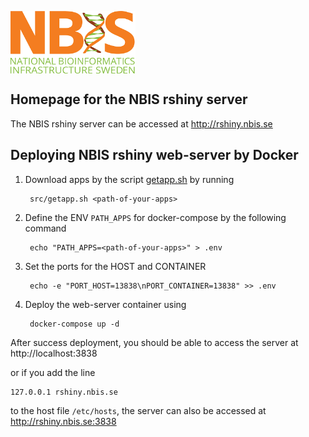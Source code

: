 [<img align="center" src="icons/NBIS.png" width="200" height="100"
/>](http://rshiny.nbis.se) 
## Homepage for the NBIS rshiny server
The NBIS rshiny server can be accessed at http://rshiny.nbis.se

## Deploying NBIS rshiny web-server by Docker

1. Download apps by the script [getapp.sh](src/getapp.sh) by running

        src/getapp.sh <path-of-your-apps>

2. Define the ENV `PATH_APPS` for docker-compose by the following command

        echo "PATH_APPS=<path-of-your-apps>" > .env

3. Set the ports for the HOST and CONTAINER

        echo -e "PORT_HOST=13838\nPORT_CONTAINER=13838" >> .env

4. Deploy the web-server container using

        docker-compose up -d


After success deployment, you should be able to access the server at
http://localhost:3838

or if you add the line

```
127.0.0.1 rshiny.nbis.se
```

to the host file `/etc/hosts`, the server can also be accessed at
http://rshiny.nbis.se:3838

